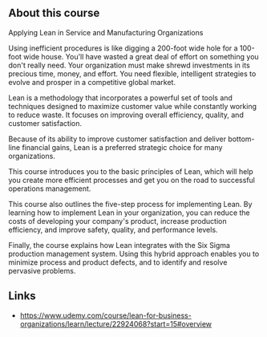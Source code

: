 ## About this course
Applying Lean in Service and Manufacturing Organizations

Using inefficient procedures is like digging a 200-foot wide hole for a 100-foot wide house. You'll have wasted a great deal of effort on something you don't really need. Your organization must make shrewd investments in its precious time, money, and effort. You need flexible, intelligent strategies to evolve and prosper in a competitive global market.

Lean is a methodology that incorporates a powerful set of tools and techniques designed to maximize customer value while constantly working to reduce waste. It focuses on improving overall efficiency, quality, and customer satisfaction.

Because of its ability to improve customer satisfaction and deliver bottom-line financial gains, Lean is a preferred strategic choice for many organizations.

This course introduces you to the basic principles of Lean, which will help you create more efficient processes and get you on the road to successful operations management.

This course also outlines the five-step process for implementing Lean. By learning how to implement Lean in your organization, you can reduce the costs of developing your company's product, increase production efficiency, and improve safety, quality, and performance levels.

Finally, the course explains how Lean integrates with the Six Sigma production management system. Using this hybrid approach enables you to minimize process and product defects, and to identify and resolve pervasive problems.

## Links
- https://www.udemy.com/course/lean-for-business-organizations/learn/lecture/22924068?start=15#overview
